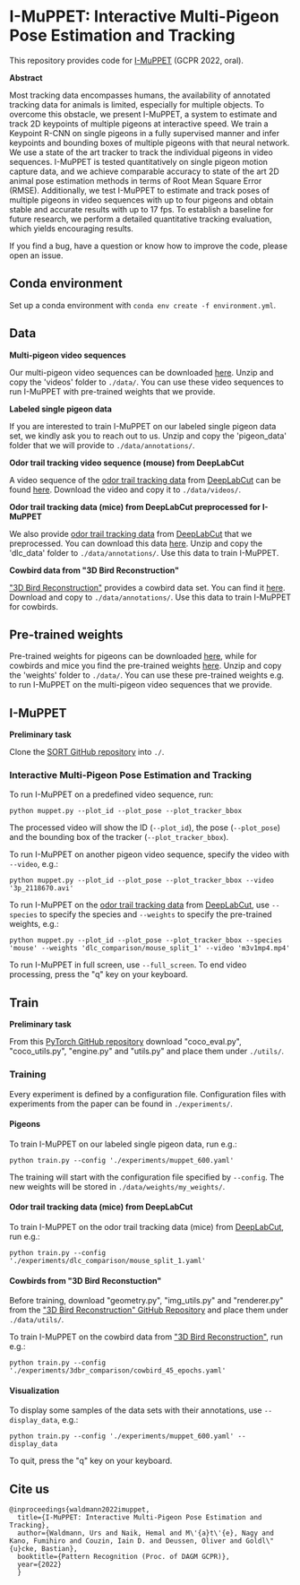 # I-MuPPET: Interactive Multi-Pigeon Pose Estimation and Tracking
This repository provides code for [I-MuPPET](https://urs-waldmann.github.io/i-muppet/) (GCPR 2022, oral).

**Abstract**

Most tracking data encompasses humans, the availability of annotated tracking data for animals is limited, especially for multiple objects. To overcome this obstacle, we present I-MuPPET, a system to estimate and track 2D keypoints of multiple pigeons at interactive speed. We train a Keypoint R-CNN on single pigeons in a fully supervised manner and infer keypoints and bounding boxes of multiple pigeons with that neural network. We use a state of the art tracker to track the individual pigeons in video sequences. I-MuPPET is tested quantitatively on single pigeon motion capture data, and we achieve comparable accuracy to state of the art 2D animal pose estimation methods in terms of Root Mean Square Error (RMSE). Additionally, we test I-MuPPET to estimate and track poses of multiple pigeons in video sequences with up to four pigeons and obtain stable and accurate results with up to 17 fps. To establish a baseline for future research, we perform a detailed quantitative tracking evaluation, which yields encouraging results. 

If you find a bug, have a question or know how to improve the code, please open an issue.

## Conda environment
Set up a conda environment with `conda env create -f environment.yml`.

## Data
**Multi-pigeon video sequences**

Our multi-pigeon video sequences can be downloaded [here](https://zenodo.org/record/7037403). Unzip and copy the 'videos' folder to `./data/`. You can use these video sequences to run I-MuPPET with pre-trained weights that we provide.

**Labeled single pigeon data**

If you are interested to train I-MuPPET on our labeled single pigeon data set, we kindly ask you to reach out to us. Unzip and copy the 'pigeon_data' folder that we will provide to `./data/annotations/`.

**Odor trail tracking video sequence (mouse) from DeepLabCut**

A video sequence of the [odor trail tracking data](https://zenodo.org/record/4008504#.YYK5IdbMIeZ) from [DeepLabCut](https://www.nature.com/articles/s41593-018-0209-y) can be found [here](https://github.com/DeepLabCut/DeepLabCut/tree/master/examples/openfield-Pranav-2018-10-30/videos). Download the video and copy it to `./data/videos/`.

**Odor trail tracking data (mice) from DeepLabCut preprocessed for I-MuPPET**

We also provide [odor trail tracking data](https://zenodo.org/record/4008504#.YYK5IdbMIeZ) from [DeepLabCut](https://www.nature.com/articles/s41593-018-0209-y) that we preprocessed. You can download this data [here](https://zenodo.org/record/7037327). Unzip and copy the 'dlc_data' folder to `./data/annotations/`. Use this data to train I-MuPPET.

**Cowbird data from "3D Bird Reconstruction"**

["3D Bird Reconstruction"](https://www.ecva.net/papers/eccv_2020/papers_ECCV/papers/123630001.pdf) provides a cowbird data set. You can find it [here](https://drive.google.com/file/d/1vyXYIJIo9jneIqC7lowB4GVi17rjztjn/view). Download and copy to `./data/annotations/`. Use this data to train I-MuPPET for cowbirds.

## Pre-trained weights
Pre-trained weights for pigeons can be downloaded [here](https://zenodo.org/record/7037589), while for cowbirds and mice you find the pre-trained weights [here](https://zenodo.org/record/7037558). Unzip and copy the 'weights' folder to `./data/`. You can use these pre-trained weights e.g. to run I-MuPPET on the multi-pigeon video sequences that we provide.

## I-MuPPET
**Preliminary task**

Clone the [SORT GitHub repository](https://github.com/abewley/sort) into `./`.

### Interactive Multi-Pigeon Pose Estimation and Tracking
To run I-MuPPET on a predefined video sequence, run:

    python muppet.py --plot_id --plot_pose --plot_tracker_bbox
    
The processed video will show the ID (`--plot_id`), the pose (`--plot_pose`) and the bounding box of the tracker (`--plot_tracker_bbox`).

To run I-MuPPET on another pigeon video sequence, specify the video with `--video`, e.g.:

    python muppet.py --plot_id --plot_pose --plot_tracker_bbox --video '3p_2118670.avi'
    
To run I-MuPPET on the [odor trail tracking data](https://zenodo.org/record/4008504#.YYK5IdbMIeZ) from [DeepLabCut](https://www.nature.com/articles/s41593-018-0209-y), use `--species` to specify the species and `--weights` to specify the pre-trained weights, e.g.:

    python muppet.py --plot_id --plot_pose --plot_tracker_bbox --species 'mouse' --weights 'dlc_comparison/mouse_split_1' --video 'm3v1mp4.mp4'
    
To run I-MuPPET in full screen, use `--full_screen`. To end video processing, press the "q" key on your keyboard.

## Train
**Preliminary task**

From this [PyTorch GitHub repository](https://github.com/pytorch/vision/tree/main/references/detection) download "coco_eval.py", "coco_utils.py", "engine.py" and "utils.py" and place them under `./utils/`.

### Training
Every experiment is defined by a configuration file. Configuration files with experiments from the paper can be found in `./experiments/`.

#### Pigeons
To train I-MuPPET on our labeled single pigeon data, run e.g.:

    python train.py --config './experiments/muppet_600.yaml'
    
The training will start with the configuration file specified by `--config`. The new weights will be stored in `./data/weights/my_weights/`.

#### Odor trail tracking data (mice) from DeepLabCut
To train I-MuPPET on the odor trail tracking data (mice) from [DeepLabCut](https://www.nature.com/articles/s41593-018-0209-y), run e.g.:

    python train.py --config './experiments/dlc_comparison/mouse_split_1.yaml'
    
#### Cowbirds from "3D Bird Reconstuction"
Before training, download "geometry.py", "img_utils.py" and "renderer.py" from the ["3D Bird Reconstruction" GitHub Repository](https://github.com/marcbadger/avian-mesh/tree/master/utils) and place them under `./data/utils/`.

To train I-MuPPET on the cowbird data from ["3D Bird Reconstruction"](https://www.ecva.net/papers/eccv_2020/papers_ECCV/papers/123630001.pdf), run e.g.:

    python train.py --config './experiments/3dbr_comparison/cowbird_45_epochs.yaml'

#### Visualization
To display some samples of the data sets with their annotations, use `--display_data`, e.g.:

    python train.py --config './experiments/muppet_600.yaml' --display_data
    
To quit, press the "q" key on your keyboard.

## Cite us

    @inproceedings{waldmann2022imuppet,
      title={I-MuPPET: Interactive Multi-Pigeon Pose Estimation and Tracking},
      author={Waldmann, Urs and Naik, Hemal and M\'{a}t\'{e}, Nagy and Kano, Fumihiro and Couzin, Iain D. and Deussen, Oliver and Goldl\"{u}cke, Bastian},
      booktitle={Pattern Recognition (Proc. of DAGM GCPR)},
      year={2022}
      }
      

